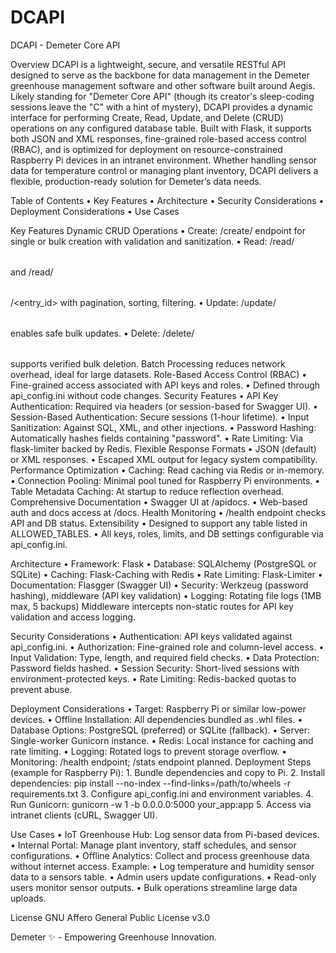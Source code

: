 # DCAPI
DCAPI - Demeter Core API

Overview
DCAPI is a lightweight, secure, and versatile RESTful API designed to serve as the backbone for data management in the Demeter greenhouse management software and other software built around Aegis. Likely standing for "Demeter Core API" (though its creator's sleep-coding sessions leave the "C" with a hint of mystery), DCAPI provides a dynamic interface for performing Create, Read, Update, and Delete (CRUD) operations on any configured database table.
Built with Flask, it supports both JSON and XML responses, fine-grained role-based access control (RBAC), and is optimized for deployment on resource-constrained Raspberry Pi devices in an intranet environment.
Whether handling sensor data for temperature control or managing plant inventory, DCAPI delivers a flexible, production-ready solution for Demeter’s data needs.

Table of Contents
    • Key Features
    • Architecture
    • Security Considerations
    • Deployment Considerations
    • Use Cases
    
Key Features
Dynamic CRUD Operations
    • Create: /create/<table> endpoint for single or bulk creation with validation and sanitization.
    • Read: /read/<table> and /read/<table>/<entry_id> with pagination, sorting, filtering.
    • Update: /update/<table> enables safe bulk updates.
    • Delete: /delete/<table> supports verified bulk deletion.
Batch Processing reduces network overhead, ideal for large datasets.
Role-Based Access Control (RBAC)
    • Fine-grained access associated with API keys and roles.
    • Defined through api_config.ini without code changes.
Security Features
    • API Key Authentication: Required via headers (or session-based for Swagger UI).
    • Session-Based Authentication: Secure sessions (1-hour lifetime).
    • Input Sanitization: Against SQL, XML, and other injections.
    • Password Hashing: Automatically hashes fields containing "password".
    • Rate Limiting: Via flask-limiter backed by Redis.
Flexible Response Formats
    • JSON (default) or XML responses.
    • Escaped XML output for legacy system compatibility.
Performance Optimization
    • Caching: Read caching via Redis or in-memory.
    • Connection Pooling: Minimal pool tuned for Raspberry Pi environments.
    • Table Metadata Caching: At startup to reduce reflection overhead.
Comprehensive Documentation
    • Swagger UI at /apidocs.
    • Web-based auth and docs access at /docs.
Health Monitoring
    • /health endpoint checks API and DB status.
Extensibility
    • Designed to support any table listed in ALLOWED_TABLES.
    • All keys, roles, limits, and DB settings configurable via api_config.ini.

Architecture
    • Framework: Flask
    • Database: SQLAlchemy (PostgreSQL or SQLite)
    • Caching: Flask-Caching with Redis
    • Rate Limiting: Flask-Limiter
    • Documentation: Flasgger (Swagger UI)
    • Security: Werkzeug (password hashing), middleware (API key validation)
    • Logging: Rotating file logs (1MB max, 5 backups)
Middleware intercepts non-static routes for API key validation and access logging.

Security Considerations
    • Authentication: API keys validated against api_config.ini.
    • Authorization: Fine-grained role and column-level access.
    • Input Validation: Type, length, and required field checks.
    • Data Protection: Password fields hashed.
    • Session Security: Short-lived sessions with environment-protected keys.
    • Rate Limiting: Redis-backed quotas to prevent abuse.

Deployment Considerations
    • Target: Raspberry Pi or similar low-power devices.
    • Offline Installation: All dependencies bundled as .whl files.
    • Database Options: PostgreSQL (preferred) or SQLite (fallback).
    • Server: Single-worker Gunicorn instance.
    • Redis: Local instance for caching and rate limiting.
    • Logging: Rotated logs to prevent storage overflow.
    • Monitoring: /health endpoint; /stats endpoint planned.
Deployment Steps (example for Raspberry Pi):
    1. Bundle dependencies and copy to Pi.
    2. Install dependencies:
       pip install --no-index --find-links=/path/to/wheels -r requirements.txt
    3. Configure api_config.ini and environment variables.
    4. Run Gunicorn:
       gunicorn -w 1 -b 0.0.0.0:5000 your_app:app
    5. Access via intranet clients (cURL, Swagger UI).

Use Cases
    • IoT Greenhouse Hub: Log sensor data from Pi-based devices.
    • Internal Portal: Manage plant inventory, staff schedules, and sensor configurations.
    • Offline Analytics: Collect and process greenhouse data without internet access.
Example:
    • Log temperature and humidity sensor data to a sensors table.
    • Admin users update configurations.
    • Read-only users monitor sensor outputs.
    • Bulk operations streamline large data uploads.

License
GNU Affero General Public License v3.0

Demeter ✨ - Empowering Greenhouse Innovation.
